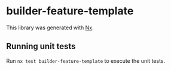 # builder-feature-template

This library was generated with [Nx](https://nx.dev).


## Running unit tests

Run `nx test builder-feature-template` to execute the unit tests.

